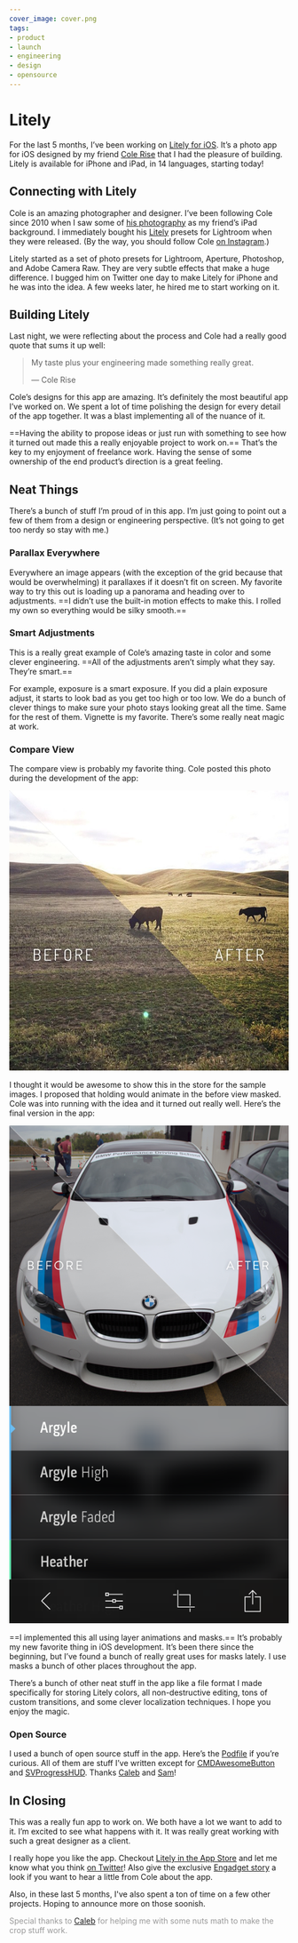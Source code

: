 ```yaml
---
cover_image: cover.png
tags:
- product
- launch
- engineering
- design
- opensource
---
```


# Litely

For the last 5 months, I’ve been working on [Litely for iOS](https://itunes.apple.com/app/litely/id850707754?mt=8&amp;uo=4&amp;at=1l3vmtU). It’s a photo app for iOS designed by my friend [Cole Rise](https://twitter.com/colerise) that I had the pleasure of building. Litely is available for iPhone and iPad, in 14 languages, starting today!

## Connecting with Litely

Cole is an amazing photographer and designer. I’ve been following Cole since 2010 when I saw some of [his photography](http://colerise.com) as my friend’s iPad background. I immediately bought his [Litely](http://lite.ly) presets for Lightroom when they were released. (By the way, you should follow Cole [on Instagram](https://instagram.com/colerise).)

Litely started as a set of photo presets for Lightroom, Aperture, Photoshop, and Adobe Camera Raw. They are very subtle effects that make a huge difference. I bugged him on Twitter one day to make Litely for iPhone and he was into the idea. A few weeks later, he hired me to start working on it.

## Building Litely

Last night, we were reflecting about the process and Cole had a really good quote that sums it up well:

> My taste plus your engineering made something really great.
>
> — Cole Rise

Cole’s designs for this app are amazing. It’s definitely the most beautiful app I’ve worked on. We spent a lot of time polishing the design for every detail of the app together. It was a blast implementing all of the nuance of it.

==Having the ability to propose ideas or just run with something to see how it turned out made this a really enjoyable project to work on.== That’s the key to my enjoyment of freelance work. Having the sense of some ownership of the end product’s direction is a great feeling.

## Neat Things

There’s a bunch of stuff I’m proud of in this app. I’m just going to point out a few of them from a design or engineering perspective. (It’s not going to get too nerdy so stay with me.)

### Parallax Everywhere

Everywhere an image appears (with the exception of the grid because that would be overwhelming) it parallaxes if it doesn’t fit on screen. My favorite way to try this out is loading up a panorama and heading over to adjustments. ==I didn’t use the built-in motion effects to make this. I rolled my own so everything would be silky smooth.==

### Smart Adjustments

This is a really great example of Cole’s amazing taste in color and some clever engineering. ==All of the adjustments aren’t simply what they say. They’re smart.==

For example, exposure is a smart exposure. If you did a plain exposure adjust, it starts to look bad as you get too high or too low. We do a bunch of clever things to make sure your photo stays looking great all the time. Same for the rest of them. Vignette is my favorite. There’s some really neat magic at work.

### Compare View

The compare view is probably my favorite thing. Cole posted this photo during the development of the app:

![Before & After](compare.jpg)

I thought it would be awesome to show this in the store for the sample images. I proposed that holding would animate in the before view masked. Cole was into running with the idea and it turned out really well. Here’s the final version in the app:

![iOS Simulator Screen shot May 7, 2014, 10,52,36 PM](screenshot.png)

==I implemented this all using layer animations and masks.== It’s probably my new favorite thing in iOS development. It’s been there since the beginning, but I’ve found a bunch of really great uses for masks lately. I use masks a bunch of other places throughout the app.

There’s a bunch of other neat stuff in the app like a file format I made specifically for storing Litely colors, all non-destructive editing, tons of custom transitions, and some clever localization techniques. I hope you enjoy the magic.

### Open Source

I used a bunch of open source stuff in the app. Here’s the [Podfile](https://gist.github.com/soffes/965622a80351e11c67f9) if you’re curious. All of them are stuff I’ve written except for [CMDAwesomeButton](https://github.com/calebd/CMDAwesomeButton) and [SVProgressHUD](https://github.com/samvermette/SVProgressHUD). Thanks [Caleb](https://twitter.com/calebd) and [Sam](https://twitter.com/samvermette)!

## In Closing

This was a really fun app to work on. We both have a lot we want to add to it. I’m excited to see what happens with it. It was really great working with such a great designer as a client.

I really hope you like the app. Checkout [Litely in the App Store](https://itunes.apple.com/app/litely/id850707754?mt=8&amp;uo=4&amp;at=1l3vmtU) and let me know what you think [on Twitter](https://twitter.com/soffes)! Also give the exclusive [Engadget story](http://www.engadget.com/2014/05/08/litely-ios-hands-on/) a look if you want to hear a little from Cole about the app.

Also, in these last 5 months, I've also spent a ton of time on a few other projects. Hoping to announce more on those soonish.

<span style="color:#999">Special thanks to  [Caleb](https://twitter.com/calebd) for helping me with some nuts math to make the crop stuff work.</span>
